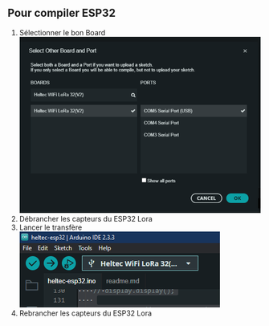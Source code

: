 ## Pour compiler ESP32
1.  Sélectionner le bon Board
![alt text](image.png)
1. Débrancher les capteurs du ESP32 Lora
1. Lancer le transfère
![alt text](image-1.png)
1. Rebrancher les capteurs du ESP32 Lora